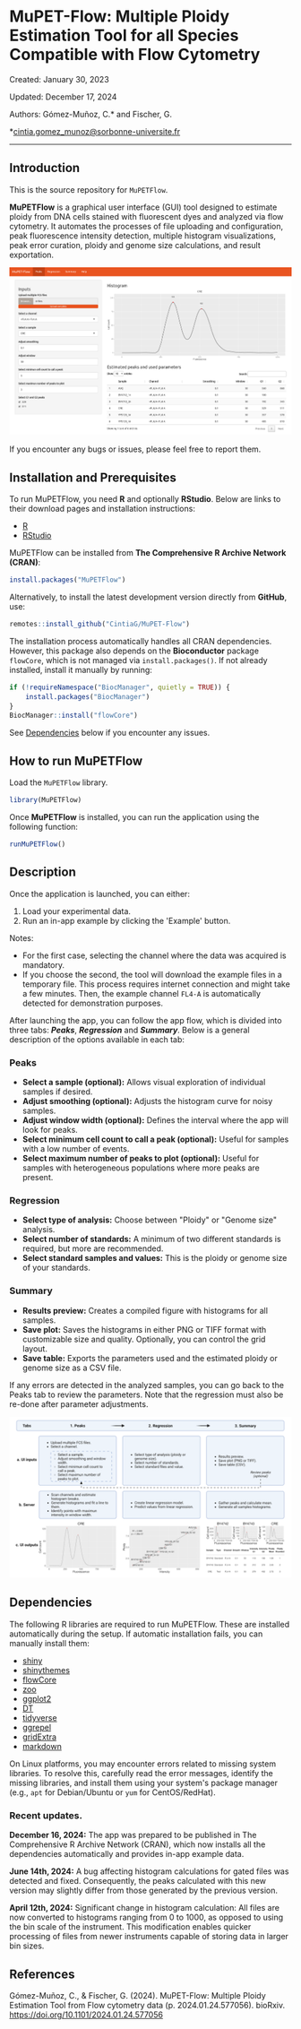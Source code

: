 # MuPET-Flow: Multiple Ploidy Estimation Tool for all Species Compatible with Flow Cytometry

Created: January 30, 2023

Updated: December 17, 2024

Authors: Gómez-Muñoz, C.* and Fischer, G.

*cintia.gomez_munoz@sorbonne-universite.fr

---

## Introduction

This is the source repository for `MuPETFlow`.

**MuPETFlow** is a graphical user interface (GUI) tool designed to estimate ploidy from DNA cells stained with fluorescent dyes and analyzed via flow cytometry. It automates the processes of file uploading and configuration, peak fluorescence intensity detection, multiple histogram visualizations, peak error curation, ploidy and genome size calculations, and result exportation.

![](man/figures/MuPET-Flow_Screenshot.png)

If you encounter any bugs or issues, please feel free to report them.

## Installation and Prerequisites

To run MuPETFlow, you need **R** and optionally **RStudio**. Below are links to their download pages and installation instructions:

* [R](https://cran.r-project.org/)
* [RStudio](https://posit.co/download/rstudio-desktop/)

MuPETFlow can be installed from **The Comprehensive R Archive Network (CRAN)**:

```r
install.packages("MuPETFlow")
```

Alternatively, to install the latest development version directly from **GitHub**, use:

```r
remotes::install_github("CintiaG/MuPET-Flow")
```

The installation process automatically handles all CRAN dependencies. However, this package also depends on the **Bioconductor** package `flowCore`, which is not managed via `install.packages()`. If not already installed, install it manually by running:

```r
if (!requireNamespace("BiocManager", quietly = TRUE)) {
    install.packages("BiocManager")
}
BiocManager::install("flowCore")
```

See [Dependencies](#Dependencies) below if you encounter any issues.

## How to run MuPETFlow

Load the `MuPETFlow` library.

```r
library(MuPETFlow)
```

Once **MuPETFlow** is installed, you can run the application using the following function:

```r
runMuPETFlow()
```

## Description

Once the application is launched, you can either:
1. Load your experimental data.
2. Run an in-app example by clicking the 'Example' button.

Notes:
* For the first case, selecting the channel where the data was acquired is mandatory.
* If you choose the second, the tool will download the example files in a temporary file. This process requires internet connection and might take a few minutes. Then, the example channel `FL4-A` is automatically detected for demonstration purposes.

After launching the app, you can follow the app flow, which is divided into three tabs: _**Peaks**_, _**Regression**_ and _**Summary**_.  Below is a general description of the options available in each tab:

### Peaks

* **Select a sample (optional):** Allows visual exploration of individual samples if desired.
* **Adjust smoothing (optional):** Adjusts the histogram curve for noisy samples.
* **Adjust window width (optional):** Defines the interval where the app will look for peaks.
* **Select minimum cell count to call a peak (optional):** Useful for samples with a low number of events.
* **Select maximum number of peaks to plot (optional):** Useful for samples with heterogeneous populations where more peaks are present.

### Regression

* **Select type of analysis:** Choose between "Ploidy" or "Genome size" analysis.
* **Select number of standards:** A minimum of two different standards is required, but more are recommended.
* **Select standard samples and values:** This is the ploidy or genome size of your standards.

### Summary

* **Results preview:** Creates a compiled figure with histograms for all samples.
* **Save plot:** Saves the histograms in either PNG or TIFF format with customizable size and quality. Optionally, you can control the grid layout.
* **Save table:** Exports the parameters used and the estimated ploidy or genome size as a CSV file.

If any errors are detected in the analyzed samples, you can go back to the Peaks tab to review the parameters. Note that the regression must also be re-done after parameter adjustments.

![](man/figures/MuPET-Flow_Workflow.png)

## Dependencies

The following R libraries are required to run MuPETFlow. These are installed automatically during the setup. If automatic installation fails, you can manually install them:

* [shiny](https://shiny.posit.co/r/getstarted/shiny-basics/lesson1/index.html)
* [shinythemes](https://rstudio.github.io/shinythemes/)
* [flowCore](https://bioconductor.org/packages/release/bioc/html/flowCore.html)
* [zoo](https://CRAN.R-project.org/package=zoo)
* [ggplot2](https://ggplot2.tidyverse.org/)
* [DT](https://rstudio.github.io/DT/)
* [tidyverse](https://www.tidyverse.org/packages/)
* [ggrepel](https://CRAN.R-project.org/package=ggrepel)
* [gridExtra](https://CRAN.R-project.org/package=gridExtra)
* [markdown](https://CRAN.R-project.org/package=markdown)

On Linux platforms, you may encounter errors related to missing system libraries. To resolve this, carefully read the error messages, identify the missing libraries, and install them using your system's package manager (e.g., `apt` for Debian/Ubuntu or `yum` for CentOS/RedHat).

### Recent updates.

**December 16, 2024:** The app was prepared to be published in The Comprehensive R Archive Network (CRAN), which now installs all the dependencies automatically and provides in-app example data.

**June 14th, 2024:** A bug affecting histogram calculations for gated files was detected and fixed. Consequently, the peaks calculated with this new version may slightly differ from those generated by the previous version.

**April 12th, 2024:** Significant change in histogram calculation: All files are now converted to histograms ranging from 0 to 1000, as opposed to using the bin scale of the instrument. This modification enables quicker processing of files from newer instruments capable of storing data in larger bin sizes.

## References

Gómez-Muñoz, C., & Fischer, G. (2024). MuPET-Flow: Multiple Ploidy Estimation Tool from Flow cytometry data (p. 2024.01.24.577056). bioRxiv. https://doi.org/10.1101/2024.01.24.577056
